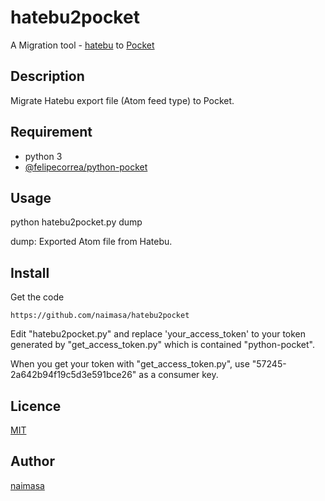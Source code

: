 hatebu2pocket
====

A Migration tool - [hatebu](http://b.hatena.ne.jp/) to [Pocket](https://getpocket.com/a/queue/list/)

## Description
Migrate Hatebu export file (Atom feed type) to Pocket.

## Requirement
- python 3
- [@felipecorrea/python-pocket](https://github.com/felipecorrea/python-pocket)


## Usage
python hatebu2pocket.py dump

dump: Exported Atom file from Hatebu.

## Install
Get the code

    https://github.com/naimasa/hatebu2pocket

Edit "hatebu2pocket.py" and replace 'your_access_token' to your token generated by "get_access_token.py" which is contained "python-pocket".

When you get your token with "get_access_token.py", use "57245-2a642b94f19c5d3e591bce26" as a consumer key.

## Licence

[MIT](https://github.com/tcnksm/tool/blob/master/LICENCE)

## Author

[naimasa](https://github.com/naimasa)
